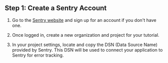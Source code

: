 ## Step 1: Create a Sentry Account

1. Go to the [Sentry website](https://sentry.io/) and sign up for an account if you don't have one.

2. Once logged in, create a new organization and project for your tutorial.

3. In your project settings, locate and copy the DSN (Data Source Name) provided by Sentry. This DSN will be used to connect your application to Sentry for error tracking.

